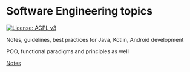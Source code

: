 # Software Engineering topics

[![License: AGPL v3](https://img.shields.io/badge/License-AGPL%20v3-blue.svg)](https://www.gnu.org/licenses/agpl-3.0)

Notes, guidelines, best practices for Java, Kotlin, Android development 

POO, functional paradigms and principles as well

[Notes](https://github.com/ivanph1017/software_engineering_topics/blob/master/main_overlay.pdf)
